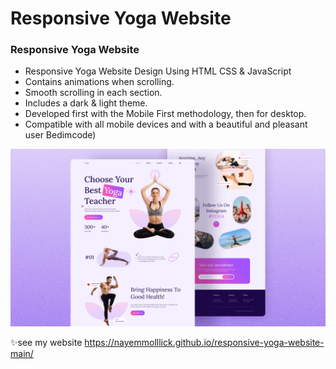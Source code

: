 # Responsive Yoga Website
### Responsive Yoga Website

- Responsive Yoga Website Design Using HTML CSS & JavaScript
- Contains animations when scrolling.
- Smooth scrolling in each section.
- Includes a dark & light theme.
- Developed first with the Mobile First methodology, then for desktop.
- Compatible with all mobile devices and with a beautiful and pleasant user Bedimcode)

![preview img](/preview.png)
 
 ✨see my website 
 https://nayemmolllick.github.io/responsive-yoga-website-main/
